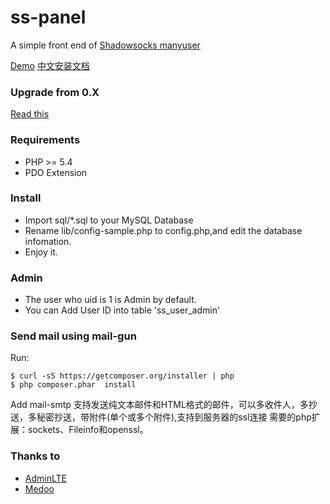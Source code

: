 ss-panel
========

A simple front end of [Shadowsocks manyuser](https://github.com/mengskysama/shadowsocks/tree/manyuser
)  

[Demo](https://cattt.com) [中文安装文档](https://github.com/orvice/ss-panel/wiki/Install-Guide-zh_cn)

### Upgrade from 0.X

[Read this](https://github.com/orvice/ss-panel/blob/master/upgrade_to_v2.md)

### Requirements
* PHP >= 5.4
* PDO Extension

### Install
* Import sql/*.sql to your MySQL Database
* Rename lib/config-sample.php to config.php,and edit the database infomation.
* Enjoy it.

### Admin
* The user who uid is 1 is Admin by default.
* You can Add User ID into table 'ss_user_admin'

### Send mail using mail-gun
Run:

```
$ curl -sS https://getcomposer.org/installer | php
$ php composer.phar  install
```

Add mail-smtp
支持发送纯文本邮件和HTML格式的邮件，可以多收件人，多抄送，多秘密抄送，带附件(单个或多个附件),支持到服务器的ssl连接
需要的php扩展：sockets、Fileinfo和openssl。

### Thanks to

* [AdminLTE](https://github.com/almasaeed2010/AdminLTE)
* [Medoo](https://github.com/catfan/Medoo)

